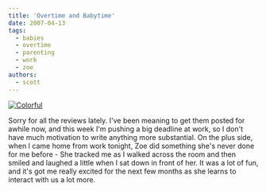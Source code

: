 ```yaml
---
title: 'Overtime and Babytime'
date: 2007-04-13
tags:
  - babies
  - overtime
  - parenting
  - work
  - zoe
authors:
  - scott
---
```


[![Colorful](/images/442629886_0d3052e26d.jpg)](http://www.flickr.com/photos/spaceninja/442629886/)

Sorry for all the reviews lately. I've been meaning to get them posted for awhile now, and this week I'm pushing a big deadline at work, so I don't have much motivation to write anything more substantial. On the plus side, when I came home from work tonight, Zoe did something she's never done for me before - She tracked me as I walked across the room and then smiled and laughed a little when I sat down in front of her. It was a lot of fun, and it's got me really excited for the next few months as she learns to interact with us a lot more.
